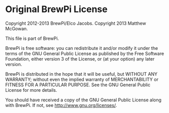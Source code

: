 # Original BrewPi License

Copyright 2012-2013 BrewPi/Elco Jacobs.
Copyright 2013 Matthew McGowan.

This file is part of BrewPi.

BrewPi is free software: you can redistribute it and/or modify it under the terms of the GNU General Public License as published by the Free Software Foundation, either version 3 of the License, or (at your option) any later version.

BrewPi is distributed in the hope that it will be useful, but WITHOUT ANY WARRANTY; without even the implied warranty of MERCHANTABILITY or FITNESS FOR A PARTICULAR PURPOSE.  See the GNU General Public License for more details.

You should have received a copy of the GNU General Public License along with BrewPi.  If not, see <http://www.gnu.org/licenses/>.
<!--stackedit_data:
eyJoaXN0b3J5IjpbOTA0ODEwNTEwXX0=
-->